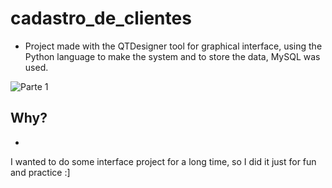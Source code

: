 # cadastro_de_clientes
- Project made with the QTDesigner tool for graphical interface, using the Python language to make the system and to store the data, MySQL was used.


![Parte 1](https://user-images.githubusercontent.com/51414398/92425792-a70ba700-f15e-11ea-96a3-a0ca5423d57f.PNG)


## Why?
-
I wanted to do some interface project for a long time, so I did it just for fun and practice :]




